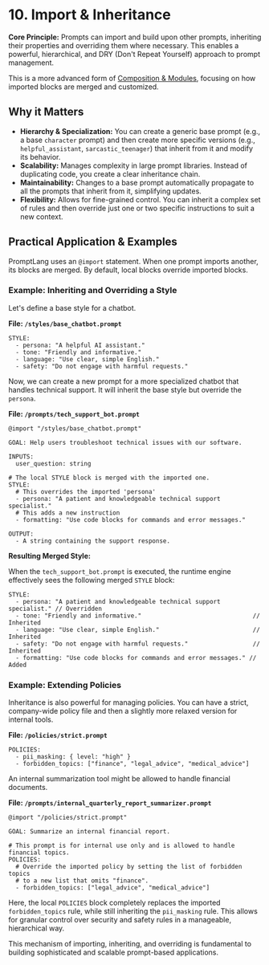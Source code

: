 # 10. Import & Inheritance

**Core Principle:** Prompts can import and build upon other prompts, inheriting their properties and overriding them where necessary. This enables a powerful, hierarchical, and DRY (Don't Repeat Yourself) approach to prompt management.

This is a more advanced form of [Composition & Modules](./composition_modules.md), focusing on how imported blocks are merged and customized.

## Why it Matters

*   **Hierarchy & Specialization:** You can create a generic base prompt (e.g., a base `character` prompt) and then create more specific versions (e.g., `helpful_assistant`, `sarcastic_teenager`) that inherit from it and modify its behavior.
*   **Scalability:** Manages complexity in large prompt libraries. Instead of duplicating code, you create a clear inheritance chain.
*   **Maintainability:** Changes to a base prompt automatically propagate to all the prompts that inherit from it, simplifying updates.
*   **Flexibility:** Allows for fine-grained control. You can inherit a complex set of rules and then override just one or two specific instructions to suit a new context.

## Practical Application & Examples

PromptLang uses an `@import` statement. When one prompt imports another, its blocks are merged. By default, local blocks override imported blocks.

### Example: Inheriting and Overriding a Style

Let's define a base style for a chatbot.

**File: `/styles/base_chatbot.prompt`**
```
STYLE:
  - persona: "A helpful AI assistant."
  - tone: "Friendly and informative."
  - language: "Use clear, simple English."
  - safety: "Do not engage with harmful requests."
```

Now, we can create a new prompt for a more specialized chatbot that handles technical support. It will inherit the base style but override the `persona`.

**File: `/prompts/tech_support_bot.prompt`**
```
@import "/styles/base_chatbot.prompt"

GOAL: Help users troubleshoot technical issues with our software.

INPUTS:
  user_question: string

# The local STYLE block is merged with the imported one.
STYLE:
  # This overrides the imported 'persona'
  - persona: "A patient and knowledgeable technical support specialist."
  # This adds a new instruction
  - formatting: "Use code blocks for commands and error messages."

OUTPUT:
  - A string containing the support response.
```

**Resulting Merged Style:**

When the `tech_support_bot.prompt` is executed, the runtime engine effectively sees the following merged `STYLE` block:

```
STYLE:
  - persona: "A patient and knowledgeable technical support specialist." // Overridden
  - tone: "Friendly and informative."                               // Inherited
  - language: "Use clear, simple English."                          // Inherited
  - safety: "Do not engage with harmful requests."                  // Inherited
  - formatting: "Use code blocks for commands and error messages." // Added
```

### Example: Extending Policies

Inheritance is also powerful for managing policies. You can have a strict, company-wide policy file and then a slightly more relaxed version for internal tools.

**File: `/policies/strict.prompt`**
```
POLICIES:
  - pii_masking: { level: "high" }
  - forbidden_topics: ["finance", "legal_advice", "medical_advice"]
```

An internal summarization tool might be allowed to handle financial documents.

**File: `/prompts/internal_quarterly_report_summarizer.prompt`**
```
@import "/policies/strict.prompt"

GOAL: Summarize an internal financial report.

# This prompt is for internal use only and is allowed to handle financial topics.
POLICIES:
  # Override the imported policy by setting the list of forbidden topics
  # to a new list that omits "finance".
  - forbidden_topics: ["legal_advice", "medical_advice"]
```

Here, the local `POLICIES` block completely replaces the imported `forbidden_topics` rule, while still inheriting the `pii_masking` rule. This allows for granular control over security and safety rules in a manageable, hierarchical way.

This mechanism of importing, inheriting, and overriding is fundamental to building sophisticated and scalable prompt-based applications.
